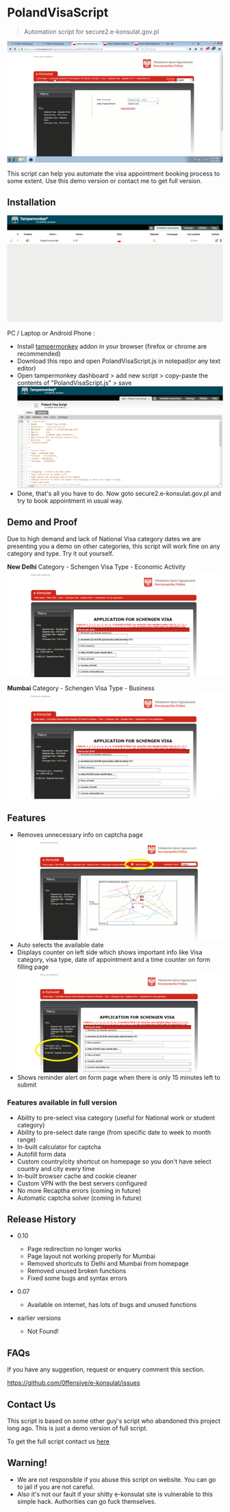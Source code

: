 # PolandVisaScript
> Automation script for secure2.e-konsulat.gov.pl 

![](poland.png)

This script can help you automate the visa appointment booking process to some extent. Use this demo version or contact me to get full version. 

## Installation

![](tampermonkey.png)

PC / Laptop or Android Phone :
 - Install [tampermonkey](https://www.tampermonkey.net/) addon in your browser (firefox or chrome are recommended) 
 - Download this repo and open PolandVisaScript.js in notepad(or any text editor)
 - Open tampermonkey dashboard > add new script > copy-paste the contents of "PolandVisaScript.js"  > save 
   ![](tampermonkey1.png)
 - Done, that's all you have to do. Now goto secure2.e-konsulat.gov.pl and try to book appointment in usual way.

## Demo and Proof
Due to high demand and lack of National Visa category dates we are presenting you a demo on other categories, this script will work fine on any category and type. 
Try it out yourself.

**New Delhi**
Category - Schengen Visa 
Type - Economic Activity  
![](newdelhi.png)

**Mumbai**
Category - Schengen Visa 
Type - Business
![](mumbai.png)

## Features 
 - Removes unnecessary info on captcha page 
 ![](features1.png) 
 - Auto selects the available date 
 - Displays counter on left side which shows important info like Visa category, visa type, date of appointment and a time counter on form filling page 
 ![](features2.png)
 - Shows reminder alert on form page when there is only 15 minutes left to submit
 
### Features available in full version 
 - Ability to pre-select visa category (useful for National work or student category) 
 - Ability to pre-select date range (from specific date to week to month range) 
 - In-built calculator for captcha 
 - Autofill form data
 - Custom country/city shortcut on homepage so you don't have select country and city every time 
 - In-built browser cache and cookie cleaner 
 - Custom VPN with the best servers configured 
 - No more Recaptha errors (coming in future) 
 - Automatic captcha solver (coming in future) 
 
 
## Release History

* 0.10
    * Page redirection no longer works 
    * Page layout not working properly for Mumbai
    * Removed shortcuts to Delhi and Mumbai from homepage
    * Removed unused broken functions
    * Fixed some bugs and syntax errors
 
* 0.07
    * Available on internet, has lots of bugs and unused functions
* earlier versions
    * Not Found!

## FAQs 
If you have any suggestion, request or enquery comment this section. 

https://github.com/0ffensive/e-konsulat/issues

## Contact Us 
This script is based on some other guy's script who abandoned this project long ago.
This is just a demo version of full script. 

To get the full script contact us [here](https://www.facebook.com/offensive.thinker) 


## Warning!  

 - We are not responsible if you abuse this script on website. You can go to jail if you are not careful. 
 - Also it's not our fault if your shitty e-konsulat site is vulnerable to this simple hack. Authorities can go fuck themselves. 
